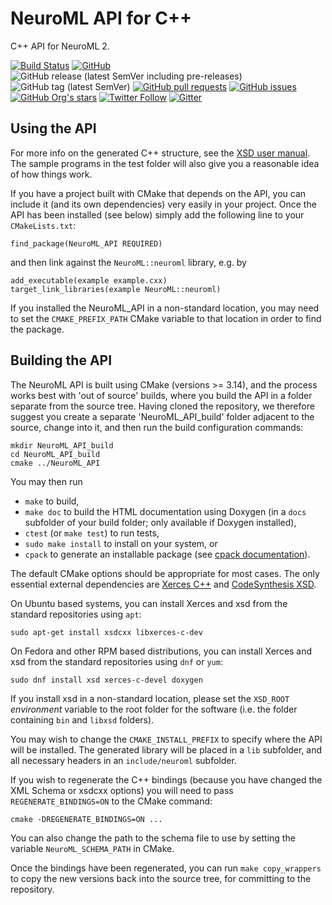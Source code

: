 # NeuroML API for C++

C++ API for NeuroML 2.

[![Build Status](https://travis-ci.org/NeuroML/NeuroML_API.svg?branch=master)](https://travis-ci.org/NeuroML/NeuroML_API)
[![GitHub](https://img.shields.io/github/license/NeuroML/NeuroML_API)](https://github.com/NeuroML/NeuroML_API/blob/master/License.txt)
![GitHub release (latest SemVer including pre-releases)](https://img.shields.io/github/v/release/NeuroML/NeuroML_API?include_prereleases)
![GitHub tag (latest SemVer)](https://img.shields.io/github/v/tag/NeuroML/NeuroML_API)
[![GitHub pull requests](https://img.shields.io/github/issues-pr/NeuroML/NeuroML_API)](https://github.com/NeuroML/NeuroML_API/pulls)
[![GitHub issues](https://img.shields.io/github/issues/NeuroML/NeuroML_API)](https://github.com/NeuroML/NeuroML_API/issues)
[![GitHub Org's stars](https://img.shields.io/github/stars/NeuroML?style=social)](https://github.com/NeuroML)
[![Twitter Follow](https://img.shields.io/twitter/follow/NeuroML?style=social)](https://twitter.com/NeuroML)
[![Gitter](https://badges.gitter.im/NeuroML/community.svg)](https://gitter.im/NeuroML/community?utm_source=badge&utm_medium=badge&utm_campaign=pr-badge)


## Using the API

For more info on the generated C++ structure, see the [XSD user manual](https://www.codesynthesis.com/products/xsd/).
The sample programs in the test folder will also give you a reasonable
idea of how things work.

If you have a project built with CMake that depends on the API, you can
include it (and its own dependencies) very easily in your project. Once
the API has been installed (see below) simply add the following line to
your `CMakeLists.txt`:

```
find_package(NeuroML_API REQUIRED)
```

and then link against the `NeuroML::neuroml` library, e.g. by

```
add_executable(example example.cxx)
target_link_libraries(example NeuroML::neuroml)
```

If you installed the NeuroML_API in a non-standard location, you may need
to set the `CMAKE_PREFIX_PATH` CMake variable to that location in order to
find the package.

## Building the API

The NeuroML API is built using CMake (versions >= 3.14), and the process works
best with 'out of source' builds, where you build the API in a folder separate
from the source tree. Having cloned the repository, we therefore suggest you
create a separate 'NeuroML_API_build' folder adjacent to the source, change
into it, and then run the build configuration commands:

```
mkdir NeuroML_API_build
cd NeuroML_API_build
cmake ../NeuroML_API
```

You may then run

* `make` to build,
* `make doc` to build the HTML documentation using Doxygen (in a `docs`
  subfolder of your build folder; only available if Doxygen installed),
* `ctest` (or `make test`) to run tests,
* `sudo make install` to install on your system, or
* `cpack` to generate an installable package (see [cpack documentation](https://cmake.org/cmake/help/latest/manual/cpack.1.html)).

The default CMake options should be appropriate for most cases. The only
essential external dependencies are [Xerces
C++](http://xerces.apache.org/xerces-c/) and [CodeSynthesis
XSD](https://www.codesynthesis.com/products/xsd/).

On Ubuntu based systems, you can install Xerces and xsd from the standard
repositories using `apt`:

```
sudo apt-get install xsdcxx libxerces-c-dev
```

On Fedora and other RPM based distributions, you can install Xerces and xsd
from the standard repositories using `dnf` or `yum`:

```
sudo dnf install xsd xerces-c-devel doxygen
```

If you install xsd in a non-standard location, please set the `XSD_ROOT`
_environment_ variable to the root folder for the software (i.e. the folder
containing `bin` and `libxsd` folders).

You may wish to change the `CMAKE_INSTALL_PREFIX` to specify where the API
will be installed. The generated library will be placed in a `lib` subfolder,
and all necessary headers in an `include/neuroml` subfolder.

If you wish to regenerate the C++ bindings (because you have changed the
XML Schema or xsdcxx options) you will need to pass `REGENERATE_BINDINGS=ON` to
the CMake command:

```
cmake -DREGENERATE_BINDINGS=ON ...
```

You can also change the path to the schema file to use by setting the variable
`NeuroML_SCHEMA_PATH` in CMake.

Once the bindings have been regenerated, you can run `make copy_wrappers`
to copy the new versions back into the source tree, for committing to the
repository.
